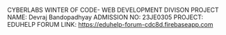 CYBERLABS WINTER OF CODE- WEB DEVELOPMENT DIVISON PROJECT
NAME: Devraj Bandopadhyay
ADMISSION NO: 23JE0305
PROJECT: EDUHELP FORUM
LINK: https://eduhelp-forum-cdc8d.firebaseapp.com

